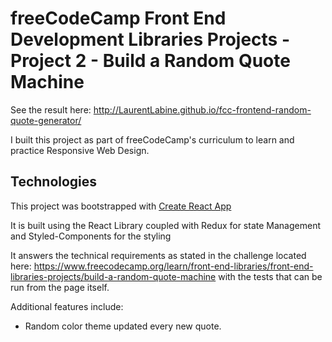 # freeCodeCamp Front End Development Libraries Projects - Project 2 - Build a Random Quote Machine

See the result here: http://LaurentLabine.github.io/fcc-frontend-random-quote-generator/

I built this project as part of freeCodeCamp's curriculum to learn and practice Responsive Web Design.

## Technologies

This project was bootstrapped with [Create React App](https://github.com/facebook/create-react-app)

It is built using the React Library coupled with Redux for state Management and Styled-Components for the styling

It answers the technical requirements as stated in the challenge located here: https://www.freecodecamp.org/learn/front-end-libraries/front-end-libraries-projects/build-a-random-quote-machine with the tests that can be run from the page itself.

Additional features include:

* Random color theme updated every new quote.
